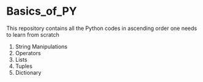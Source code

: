 # Basics_of_PY
This repository contains all the Python codes in ascending order one needs to learn from scratch

1. String Manipulations
2. Operators
3. Lists
4. Tuples
5. Dictionary

